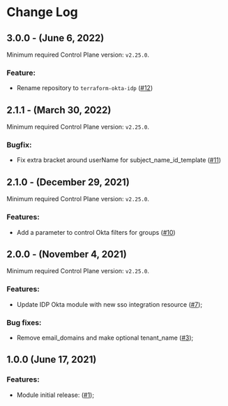# Change Log

## 3.0.0 - (June 6, 2022)

Minimum required Control Plane version: `v2.25.0`.

### Feature:

* Rename repository to `terraform-okta-idp` ([#12](https://github.com/cyralinc/terraform-okta-idp/pull/12))

## 2.1.1 - (March 30, 2022)

Minimum required Control Plane version: `v2.25.0`.

### Bugfix:

* Fix extra bracket around userName for subject_name_id_template ([#11](https://github.com/cyralinc/terraform-okta-idp/pull/11))

## 2.1.0 - (December 29, 2021)

Minimum required Control Plane version: `v2.25.0`.

### Features:

* Add a parameter to control Okta filters for groups ([#10](https://github.com/cyralinc/terraform-okta-idp/pull/10))

## 2.0.0 - (November 4, 2021)

Minimum required Control Plane version: `v2.25.0`.

### Features:
* Update IDP Okta module with new sso integration resource ([#7](https://github.com/cyralinc/terraform-okta-idp/pull/7));

### Bug fixes:

* Remove email_domains and make optional tenant_name ([#3](https://github.com/cyralinc/terraform-okta-idp/pull/3));

## 1.0.0 (June 17, 2021)

### Features:
* Module initial release: ([#1](https://github.com/cyralinc/terraform-okta-idp/pull/1));